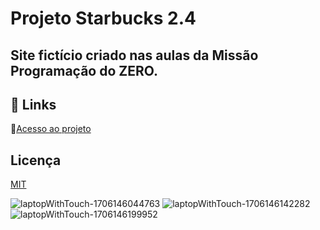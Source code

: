 

# Projeto Starbucks 2.4 
## Site fictício criado nas aulas da Missão Programação do ZERO.
## 🔗 Links
:open_file_folder:[Acesso ao projeto](https://dalilassr.github.io/Starbucks-2.4/)


## Licença

[MIT](https://choosealicense.com/licenses/mit/)

![laptopWithTouch-1706146044763](https://github.com/DalilaSSR/Starbucks-2.4/assets/141681671/5411f474-a596-4540-985f-fb2a50f0165b)
![laptopWithTouch-1706146142282](https://github.com/DalilaSSR/Starbucks-2.4/assets/141681671/5ff7d9f7-66aa-4338-a9bc-842fb061f077)
![laptopWithTouch-1706146199952](https://github.com/DalilaSSR/Starbucks-2.4/assets/141681671/dac89d3c-5da5-47fc-8a6b-9e127cf36ef3)
